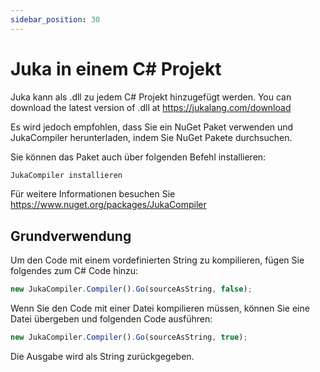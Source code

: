```yaml
---
sidebar_position: 30
---
```


# Juka in einem C# Projekt

Juka kann als .dll zu jedem C# Projekt hinzugefügt werden. You can download the latest version of .dll at https://jukalang.com/download

Es wird jedoch empfohlen, dass Sie ein NuGet Paket verwenden und JukaCompiler herunterladen, indem Sie NuGet Pakete durchsuchen.

Sie können das Paket auch über folgenden Befehl installieren:

```jsx
JukaCompiler installieren
```

Für weitere Informationen besuchen Sie https://www.nuget.org/packages/JukaCompiler

## Grundverwendung

Um den Code mit einem vordefinierten String zu kompilieren, fügen Sie folgendes zum C# Code hinzu:

```jsx
new JukaCompiler.Compiler().Go(sourceAsString, false);
```

Wenn Sie den Code mit einer Datei kompilieren müssen, können Sie eine Datei übergeben und folgenden Code ausführen:

```jsx
new JukaCompiler.Compiler().Go(sourceAsString, true);
```

Die Ausgabe wird als String zurückgegeben.
